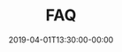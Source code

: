 ---
title: "FAQ"
date: 2019-04-01T13:30:00-00:00
description: "Frequently Asked Questions"
type: "faq"
layout: "section"
---